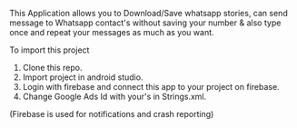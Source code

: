 This Application allows you to Download/Save whatsapp stories, can send message to Whatsapp contact's without saving your number 
& also type once and repeat your messages as much as you want.

To import this project

1. Clone this repo.
2. Import project in android studio.
3. Login with firebase and connect this app to your project on firebase.
4. Change Google Ads Id with your's in Strings.xml.

(Firebase is used for notifications and crash reporting)
